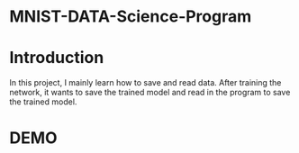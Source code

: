 # MNIST-DATA-Science-Program

# Introduction
In this project, I mainly learn how to save and read data. After training the network, it wants to save the trained model and read in the program to save the trained model.

# DEMO
